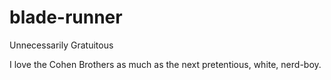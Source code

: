 # blade-runner
Unnecessarily Gratuitous


I love the Cohen Brothers as much as the next pretentious, white, nerd-boy.
